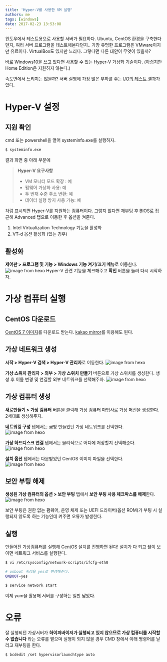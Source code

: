 ```yaml
---
title: 'Hyper-V를 사용한 VM 실행'
authors: me
tags: [windows]
date: 2017-02-23 13:53:08
---
```


윈도우에서 테스트용으로 사용할 서버가 필요하다.
Ubuntu, CentOS 환경을 구축한다던지, 여러 서버 프로그램을 테스트해본다던지..
가장 유명한 프로그램은 VMware이지만 유료이다. VirtualBox도 있지만 느리다.
그렇다면 다른 대안이 무엇이 있을까?

바로 Windows10을 쓰고 있다면 사용할 수 있는 Hyper-V 가상화 기술이다. (아쉽지만 Home Edition은 지원하지 않는다.)

속도면에서 느리지는 않을까? 서버 실행에 가장 많은 부하를 주는 [I/O의 테스트 결과](http://www.td21.com/bbs/2900)가 있다.

# Hyper-V 설정

## 지원 확인

cmd 또는 powershell을 열어 systeminfo.exe를 실행하자.

```bash
$ systeminfo.exe
```

결과 화면 중 아래 부분에

> **Hyper-V 요구사항**
>
> - VM 모니터 모드 확장 : 예
> - 펌웨어 가상화 사용: 예
> - 두 번재 수준 주소 변환: 예
> - 데이터 실행 방지 사용 가능: 예

처럼 표시되면 Hyper-V를 지원하는 컴퓨터이다.
그렇지 않다면 재부팅 후 BIOS로 접근해 Advanced 탭으로 이동한 후 옵션을 켜준다.

1. Intel Virtualization Technology 기능을 활성화
2. VT-d 옵션 활성화 (있는 경우)

## 활성화

**제어판 > 프로그램 및 기능 > Windows 기능 켜기/끄기 메뉴**로 이동한다.
![image from hexo](https://i.imgur.com/ryLmhrV.png)
Hyper-V 관련 기능을 체크해주고 **확인** 버튼을 눌러 다시 시작하자.

# 가상 컴퓨터 실행

## CentOS 다운로드

[CentOS 7 이미지](http://isoredirect.centos.org/centos/7/isos/x86_64/CentOS-7-x86_64-Minimal-1611.iso)를 다운로드 받는다.
[kakao mirror](http://ftp.daumkakao.com/centos/7/isos/x86_64/)를 이용해도 된다.

## 가상 네트워크 생성

**시작 > Hyper-V 검색 > Hyper-V 관리자**로 이동한다.
![image from hexo](https://i.imgur.com/27U0Ffk.png)

**가상 스위치 관리자 > 외부 > 가상 스위치 만들기** 버튼으로 가상 스위치를 생성한다.
생성 후 이름 변경 및 연결할 외부 네트워크를 선택해주자.
![image from hexo](https://i.imgur.com/6ks2IGU.png )

## 가상 컴퓨터 생성

**새로만들기 > 가상 컴퓨터** 버튼을 클릭해 가상 컴퓨터 마법사로 가상 머신을 생성한다.
2세대로 생성해주자.

**네트워킹 구성** 탭에서는 금방 만들었던 가상 네트워크를 선택한다.
![image from hexo](https://i.imgur.com/2RZOkGZ.png)

**가상 하드디스크 연결** 탭에서는 물리적으로 어디에 저장할지 선택해준다.
![image from hexo](https://i.imgur.com/g8RPeBN.png)

**설치 옵션** 탭에서는 다운받았던 CentOS 이미지 파일을 선택한다.
![image from hexo](https://i.imgur.com/mcyzRmE.png)

## 보안 부팅 해제

**생성된 가상 컴퓨터의 옵션 > 보안 부팅** 탭에서 **보안 부팅 사용 체크박스를 해제**한다.
![image from hexo](https://i.imgur.com/z4HMHTk.png)

보안 부팅은 권한 없는 펌웨어, 운영 체제 또는 UEFI 드라이버(옵션 ROM)가 부팅 시 실행되지 않도록 하는 기능인데 켜주면 오류가 발생한다.

## 실행

만들어진 가상컴퓨터를 실행해 CentOS 설치를 진행하면 된다!
설치가 다 되고 쉘이 보이면 네트워크 서비스를 실행한다.

```bash
$ vi /etc/sysconfig/network-scripts/ifcfg-eth0

# onboot 속성을 yes로 변경해준다.
ONBOOT=yes

$ service network start
```

이제 yum을 활용해 서버를 구성하는 일만 남았다.

# 오류

잘 실행되던 가상서버가 **하이퍼바이저가 실행되고 있지 않으므로 가상 컴퓨터를 시작할 수 없습니다** 라는 오류를 뱉으며 실행이 되지 않을 경우 CMD 창에서 아래 명령어를 날리고 재부팅을 한다.

```bash
$ bcdedit /set hypervisorlaunchtype auto
```
